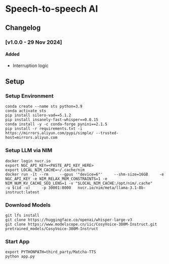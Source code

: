 # Speech-to-speech AI

## Changelog

### [v1.0.0 - 29 Nov 2024]

#### Added
- Interruption logic


## Setup

### Setup Environment
```
conda create --name sts python=3.9
conda activate sts
pip install silero-vad==5.1.2
pip install insanely-fast-whisper==0.0.15
conda install -y -c conda-forge pynini==2.1.5
pip install -r requirements.txt -i https://mirrors.aliyun.com/pypi/simple/ --trusted-host=mirrors.aliyun.com

```
### Setup LLM via NIM
```
docker login nvcr.io
export NGC_API_KEY=<PASTE_API_KEY_HERE>
export LOCAL_NIM_CACHE=~/.cache/nim
docker run -it --rm     --gpus '"device=6"'     --shm-size=16GB     -e NGC_API_KEY -e NIM_RELAX_MEM_CONSTRAINTS=1 -e NIM_NUM_KV_CACHE_SEQ_LENS=1 -v "$LOCAL_NIM_CACHE:/opt/nim/.cache"     -u $(id -u)     -p 30001:8000   nvcr.io/nim/meta/llama-3.1-8b-instruct:latest
```

### Download Models
```
git lfs install
git clone https://huggingface.co/openai/whisper-large-v3
git clone https://www.modelscope.cn/iic/CosyVoice-300M-Instruct.git pretrained_models/CosyVoice-300M-Instruct
```

### Start App
```
export PYTHONPATH=third_party/Matcha-TTS
python app.py
```